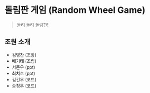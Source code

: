 # 돌림판 게임 (Random Wheel Game)
> 돌려 돌려 돌림판!

## 조원 소개
* 김영찬 (조장)
* 배기태 (조립)
* 서준우 (ppt)
* 최치호 (ppt)
* 김건우 (코드)
* 송정우 (코드)
